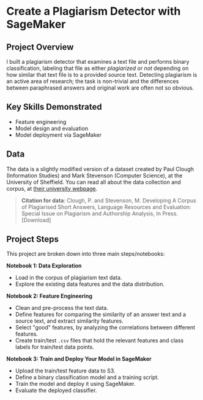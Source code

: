 # Create a Plagiarism Detector with SageMaker

## Project Overview

I built a plagiarism detector that examines a text file and performs binary classification, labeling that file as either *plagiarized* or *not* depending on how similar that text file is to a provided source text. Detecting plagiarism is an active area of research; the task is non-trivial and the differences between paraphrased answers and original work are often not so obvious.

## Key Skills Demonstrated
- Feature engineering
- Model design and evaluation
- Model deployment via SageMaker

## Data

The data is a slightly modified version of a dataset created by Paul Clough (Information Studies) and Mark Stevenson (Computer Science), at the University of Sheffield. You can read all about the data collection and corpus, at [their university webpage](https://ir.shef.ac.uk/cloughie/resources/plagiarism_corpus.html).

> **Citation for data**: Clough, P. and Stevenson, M. Developing A Corpus of Plagiarised Short Answers, Language Resources and Evaluation: Special Issue on Plagiarism and Authorship Analysis, In Press. [Download]

## Project Steps
This project are broken down into three main steps/notebooks:

**Notebook 1: Data Exploration**

* Load in the corpus of plagiarism text data.
* Explore the existing data features and the data distribution.

**Notebook 2: Feature Engineering**

* Clean and pre-process the text data.
* Define features for comparing the similarity of an answer text and a source text, and extract similarity features.
* Select "good" features, by analyzing the correlations between different features.
* Create train/test `.csv` files that hold the relevant features and class labels for train/test data points.

**Notebook 3: Train and Deploy Your Model in SageMaker**

* Upload the train/test feature data to S3.
* Define a binary classification model and a training script.
* Train the model and deploy it using SageMaker.
* Evaluate the deployed classifier.
